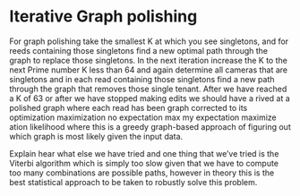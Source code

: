 
# Iterative Graph polishing


For graph polishing
take the smallest K at which you see singletons, and for reeds containing those
singletons find a new optimal path through the graph to replace those
singletons. In the next iteration increase the K to the next Prime number K
less than 64 and again determine all cameras that are singletons and in each
read containing those singletons find a new path through the graph that removes
those single tenant. After we have reached a K of 63 or after we have stopped
making edits we should have a rived at a polished graph where each read has
been graph corrected to its optimization maximization no expectation max my
expectation maximize ation likelihood where this is a greedy graph-based
approach of figuring out which graph is most likely given the input data.

Explain hear what
else we have tried and one thing that we’ve tried is the Viterbi algorithm
which is simply too slow given that we have to compute too many combinations
are possible paths, however in theory this is the best statistical approach to
be taken to robustly solve this problem.
